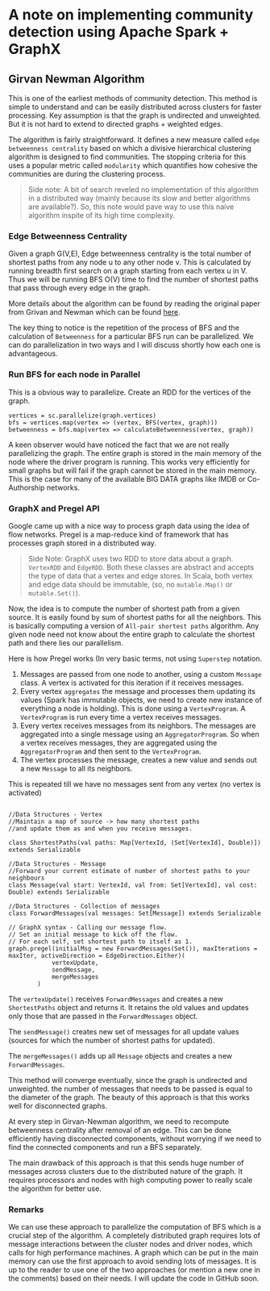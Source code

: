 # A note on implementing community detection using Apache Spark + GraphX

## Girvan Newman Algorithm

This is one of the earliest methods of community detection. This method is simple to understand and can be easily distributed across clusters for faster processing. Key assumption is that the graph is undirected and unweighted. But it is not hard to extend to directed graphs + weighted edges.

The algorithm is fairly straightforward. It defines a new measure called `edge betweenness centrality` based on which a divisive hierarchical clustering algorithm is designed to find communities. The stopping criteria for this uses a popular metric called `modularity` which quantifies how cohesive the communities are during the clustering process.

>Side note: A bit of search reveled no implementation of this algorithm in a distributed way (mainly because its slow and better algorithms are available?). So, this note would pave way to use this naive algorithm inspite of its high time complexity.

### Edge Betweenness Centrality
Given a graph G(V,E), Edge betweenness centrality is the total number of shortest paths from any node u to any other node v. This is calculated by running breadth first search on a graph starting from each vertex u in V. Thus we will be running BFS O(V) time to find the number of shortest paths that pass through every edge in the graph.

More details about the algorithm can be found by reading the original paper from Grivan and Newman which can be found [here](https://arxiv.org/abs/cond-mat/0308217).

The key thing to notice is the repetition of the process of BFS and the calculation of `Betweenness` for a particular BFS run can be parallelized. We can do parallelization in two ways and I will discuss shortly how each one is advantageous.



### Run BFS for each node in Parallel

This is a obvious way to parallelize. Create an RDD for the vertices of the graph.

```
vertices = sc.parallelize(graph.vertices)
bfs = vertices.map(vertex => (vertex, BFS(vertex, graph)))
betweenness = bfs.map(vertex => calculateBetweenness(vertex, graph))
```

A keen observer would have noticed the fact that we are not really parallelizing the graph. The entire graph is stored in the main memory of the node where the driver program is running. This works very efficiently for small graphs but will fail if the graph cannot be stored in the main memory. This is the case for many of the available BIG DATA graphs like IMDB or Co-Authorship networks.

### GraphX and Pregel API

Google came up with a nice way to process graph data using the idea of flow networks. Pregel is a map-reduce kind of framework that has processes graph stored in a distributed way.

>Side Note: GraphX uses two RDD to store data about a graph. `VertexRDD` and `EdgeRDD`. Both these classes are abstract and accepts the type of data that a vertex and edge stores. In Scala, both vertex and edge data should be immutable, (so, no `mutable.Map()` or `mutable.Set()`).

Now, the idea is to compute the number of shortest path from a given source. It is easily found by sum of shortest paths for all the neighbors. This is basically computing a version of `All-pair shortest paths` algorithm. Any given node need not know about the entire graph to calculate the shortest path and there lies our parallelism.

Here is how Pregel works (In very basic terms, not using `Superstep` notation.
1. Messages are passed from one node to another, using a custom `Message` class. A vertex is activated for this iteration if it receives messages.
1. Every vertex `aggregates` the message and processes them updating its values (Spark has immutable objects, we need to create new instance of everything a node is holding). This is done using a `VertexProgram`. A `VertexProgram` is run every time a vertex receives messages.
1. Every vertex receives messages from its neighbors. The messages are aggregated into a single message using an `AggregatorProgram`. So when a vertex receives messages, they are aggregated using the `AggregatorProgram` and then sent to the `VertexProgram`.
1. The vertex processes the message, creates a new value and sends out a new `Message` to all its neighbors.

This is repeated till we have no messages sent from any vertex (no vertex is activated)

```

//Data Structures - Vertex
//Maintain a map of source -> how many shortest paths
//and update them as and when you receive messages.

class ShortestPaths(val paths: Map[VertexId, (Set[VertexId], Double)]) extends Serializable

//Data Structures - Message
//Forward your current estimate of number of shortest paths to your neighbours
class Message(val start: VertexId, val from: Set[VertexId], val cost: Double) extends Serializable

//Data Structures - Collection of messages
class ForwardMessages(val messages: Set[Message]) extends Serializable

// GraphX syntax - Calling our message flow.
// Set an initial message to kick off the flow.
// For each self, set shortest path to itself as 1.
graph.pregel(initialMsg = new ForwardMessages(Set()), maxIterations = maxIter, activeDirection = EdgeDirection.Either)(
            vertexUpdate,
            sendMessage,
            mergeMessages
        )
```

The `vertexUpdate()` receives `ForwardMessages` and creates a new `ShortestPaths` object and returns it. It retains the old values and updates only those that are passed in the `ForwardMessages` object.

The `sendMessage()` creates new set of messages for all update values (sources for which the number of shortest paths for updated).

The `mergeMessages()` adds up all `Message` objects and creates a new `ForwardMessages`.

This method will converge eventually, since the graph is undirected and unweighted. the number of messages that needs to be passed is equal to the diameter of the graph. The beauty of this approach is that this works well for disconnected graphs.

At every step in Girvan-Newman algorithm, we need to recompute betweenness centrality after removal of an edge. This can be done efficiently having disconnected components, without worrying if we need to find the connected components and run a BFS separately.

The main drawback of this approach is that this sends huge number of messages across clusters due to the distributed nature of the graph. It requires processors and nodes with high computing power to really scale the algorithm for better use.

### Remarks
We can use these approach to parallelize the computation of BFS which is a crucial step of the algorithm. A completely distributed graph requires lots of message interactions between the cluster nodes and driver nodes, which calls for high performance machines. A graph which can be put in the main memory can use the first approach to avoid sending lots of messages. It is up to the reader to use one of the two approaches (or mention a new one in the comments) based on their needs. I will update the code in GitHub soon.
